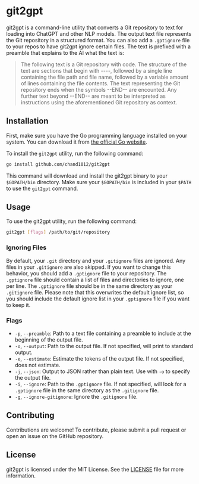 # git2gpt

git2gpt is a command-line utility that converts a Git repository to text for loading into ChatGPT and other NLP models. The output text file represents the Git repository in a structured format. You can also add a `.gptignore` file to your repos to have git2gpt ignore certain files. The text is prefixed with a preamble that explains to the AI what the text is:


> The following text is a Git repository with code. The structure of the text are sections that begin with ----, followed by a single line containing the file path and file name, followed by a variable amount of lines containing the file contents. The text representing the Git repository ends when the symbols --END-- are encounted. Any further text beyond --END-- are meant to be interpreted as instructions using the aforementioned Git repository as context.


## Installation

First, make sure you have the Go programming language installed on your system. You can download it from [the official Go website](https://golang.org/dl/).

To install the `git2gpt` utility, run the following command:

```bash
go install github.com/chand1012/git2gpt
```

This command will download and install the git2gpt binary to your `$GOPATH/bin` directory. Make sure your `$GOPATH/bin` is included in your `$PATH` to use the `git2gpt` command.

## Usage

To use the git2gpt utility, run the following command:

```bash
git2gpt [flags] /path/to/git/repository
```

### Ignoring Files

By default, your `.git` directory and your `.gitignore` files are ignored. Any files in your `.gitignore` are also skipped. If you want to change this behavior, you should add a `.gptignore` file to your repository. The `.gptignore` file should contain a list of files and directories to ignore, one per line. The `.gptignore` file should be in the same directory as your `.gitignore` file. Please note that this overwrites the default ignore list, so you should include the default ignore list in your `.gptignore` file if you want to keep it.

### Flags

* `-p`, `--preamble`: Path to a text file containing a preamble to include at the beginning of the output file.
* `-o`, `--output`: Path to the output file. If not specified, will print to standard output.
* `-e`, `--estimate`: Estimate the tokens of the output file. If not specified, does not estimate.
* `-j`, `--json`: Output to JSON rather than plain text. Use with `-o` to specify the output file.
* `-i`, `--ignore`: Path to the `.gptignore` file. If not specified, will look for a `.gptignore` file in the same directory as the `.gitignore` file.
* `-g`, `--ignore-gitignore`: Ignore the `.gitignore` file.

## Contributing

Contributions are welcome! To contribute, please submit a pull request or open an issue on the GitHub repository.

## License

git2gpt is licensed under the MIT License. See the [LICENSE](LICENSE) file for more information.
